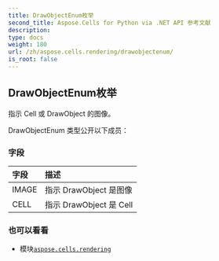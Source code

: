```yaml
---
title: DrawObjectEnum枚举
second_title: Aspose.Cells for Python via .NET API 参考文献
description:
type: docs
weight: 180
url: /zh/aspose.cells.rendering/drawobjectenum/
is_root: false
---
```

## DrawObjectEnum枚举
指示 Cell 或 DrawObject 的图像。



DrawObjectEnum 类型公开以下成员：

### 字段
|字段|描述|
| :- | :- |
| IMAGE |指示 DrawObject 是图像|
| CELL |指示 DrawObject 是 Cell|



### 也可以看看
* 模块[`aspose.cells.rendering`](..)
